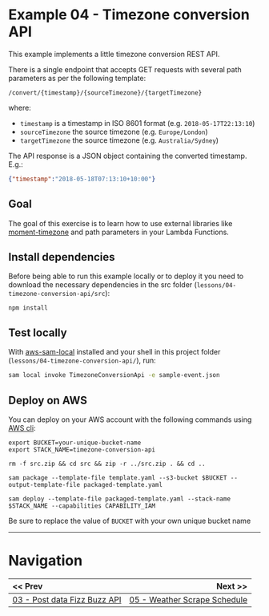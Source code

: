 # Example 04 - Timezone conversion API

This example implements a little timezone conversion REST API.

There is a single endpoint that accepts GET requests with several path parameters as per the following template:

```
/convert/{timestamp}/{sourceTimezone}/{targetTimezone}
```

where:

 - `timestamp` is a timestamp in ISO 8601 format (e.g. `2018-05-17T22:13:10`)
 - `sourceTimezone` the source timezone (e.g. `Europe/London`)
 - `targetTimezone` the source timezone (e.g. `Australia/Sydney`)

The API response is a JSON object containing the converted timestamp. E.g.:

```json
{"timestamp":"2018-05-18T07:13:10+10:00"}
```

## Goal

The goal of this exercise is to learn how to use external libraries like [moment-timezone](https://www.npmjs.com/package/moment-timezone) and path parameters in your Lambda Functions.


## Install dependencies

Before being able to run this example locally or to deploy it you need to download
the necessary dependencies in the src folder (`lessons/04-timezone-conversion-api/src`):

```
npm install
```


## Test locally

With [aws-sam-local](https://github.com/awslabs/aws-sam-locall) installed and your shell in this project folder (`lessons/04-timezone-conversion-api/`), run:

```bash
sam local invoke TimezoneConversionApi -e sample-event.json
```


## Deploy on AWS

You can deploy on your AWS account with the following commands using [AWS cli](https://aws.amazon.com/cli/):

```
export BUCKET=your-unique-bucket-name
export STACK_NAME=timezone-conversion-api

rm -f src.zip && cd src && zip -r ../src.zip . && cd ..

sam package --template-file template.yaml --s3-bucket $BUCKET --output-template-file packaged-template.yaml

sam deploy --template-file packaged-template.yaml --stack-name $STACK_NAME --capabilities CAPABILITY_IAM
```

Be sure to replace the value of `BUCKET` with your own unique bucket name

---

# Navigation

| << Prev | Next >> |
| :---         |          ---: |
| [03 - Post data Fizz Buzz API](../03-post-data-fizz-buzz-api)   | [05 - Weather Scrape Schedule](../05-weather-scrape-schedule) |
